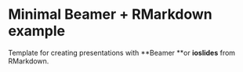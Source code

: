 # Minimal Beamer + RMarkdown example

Template for creating presentations with **Beamer **or **ioslides** from RMarkdown.
